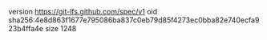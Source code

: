 version https://git-lfs.github.com/spec/v1
oid sha256:4e8d863f1677e795086ba837c0eb79d85f4273ec0bba82e740ecfa923b4ffa4e
size 1248
